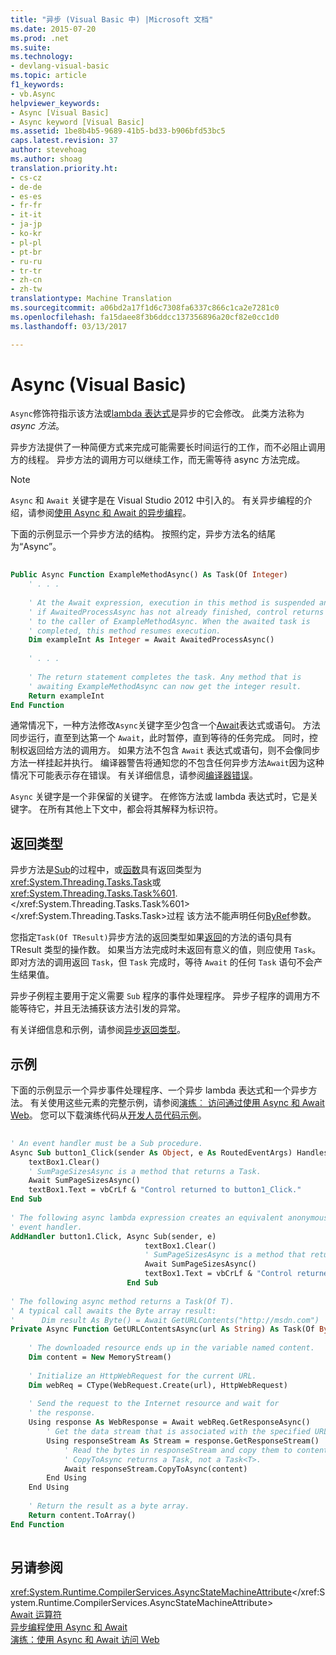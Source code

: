 ```yaml
---
title: "异步 (Visual Basic 中) |Microsoft 文档"
ms.date: 2015-07-20
ms.prod: .net
ms.suite: 
ms.technology:
- devlang-visual-basic
ms.topic: article
f1_keywords:
- vb.Async
helpviewer_keywords:
- Async [Visual Basic]
- Async keyword [Visual Basic]
ms.assetid: 1be8b4b5-9689-41b5-bd33-b906bfd53bc5
caps.latest.revision: 37
author: stevehoag
ms.author: shoag
translation.priority.ht:
- cs-cz
- de-de
- es-es
- fr-fr
- it-it
- ja-jp
- ko-kr
- pl-pl
- pt-br
- ru-ru
- tr-tr
- zh-cn
- zh-tw
translationtype: Machine Translation
ms.sourcegitcommit: a06bd2a17f1d6c7308fa6337c866c1ca2e7281c0
ms.openlocfilehash: fa15daee8f3b6ddcc137356896a20cf82e0cc1d0
ms.lasthandoff: 03/13/2017

---
```

# <a name="async-visual-basic"></a>Async (Visual Basic)
`Async`修饰符指示该方法或[lambda 表达式](../../../visual-basic/programming-guide/language-features/procedures/lambda-expressions.md)是异步的它会修改。 此类方法称为*async 方法*。  
  
 异步方法提供了一种简便方式来完成可能需要长时间运行的工作，而不必阻止调用方的线程。 异步方法的调用方可以继续工作，而无需等待 async 方法完成。  
  
> [!NOTE]
>  `Async` 和 `Await` 关键字是在 Visual Studio 2012 中引入的。 有关异步编程的介绍，请参阅[使用 Async 和 Await 的异步编程](../../../visual-basic/programming-guide/concepts/async/index.md)。  
  
 下面的示例显示一个异步方法的结构。 按照约定，异步方法名的结尾为“Async”。  
  
```vb  
  
Public Async Function ExampleMethodAsync() As Task(Of Integer)  
    ' . . .  
  
    ' At the Await expression, execution in this method is suspended and,  
    ' if AwaitedProcessAsync has not already finished, control returns  
    ' to the caller of ExampleMethodAsync. When the awaited task is   
    ' completed, this method resumes execution.   
    Dim exampleInt As Integer = Await AwaitedProcessAsync()  
  
    ' . . .  
  
    ' The return statement completes the task. Any method that is   
    ' awaiting ExampleMethodAsync can now get the integer result.  
    Return exampleInt  
End Function  
```  
  
 通常情况下，一种方法修改`Async`关键字至少包含一个[Await](../../../visual-basic/language-reference/modifiers/async.md)表达式或语句。 方法同步运行，直至到达第一个 `Await`，此时暂停，直到等待的任务完成。 同时，控制权返回给方法的调用方。 如果方法不包含 `Await` 表达式或语句，则不会像同步方法一样挂起并执行。 编译器警告将通知您的不包含任何异步方法`Await`因为这种情况下可能表示存在错误。 有关详细信息，请参阅[编译器错误](../../../visual-basic/language-reference/error-messages/because-this-call-is-not-awaited-the-current-method-continues-to-run.md)。  
  
 `Async` 关键字是一个非保留的关键字。 在修饰方法或 lambda 表达式时，它是关键字。 在所有其他上下文中，都会将其解释为标识符。  
  
## <a name="return-types"></a>返回类型  
 异步方法是[Sub](../../../visual-basic/programming-guide/language-features/procedures/sub-procedures.md)的过程中，或[函数](../../../visual-basic/programming-guide/language-features/procedures/function-procedures.md)具有返回类型为<xref:System.Threading.Tasks.Task>或<xref:System.Threading.Tasks.Task%601>.</xref:System.Threading.Tasks.Task%601></xref:System.Threading.Tasks.Task>过程 该方法不能声明任何[ByRef](../../../visual-basic/language-reference/modifiers/byref.md)参数。  
  
 您指定`Task(Of TResult)`异步方法的返回类型如果[返回](../../../visual-basic/language-reference/statements/return-statement.md)的方法的语句具有 TResult 类型的操作数。 如果当方法完成时未返回有意义的值，则应使用 `Task`。 即对方法的调用返回 `Task`，但 `Task` 完成时，等待 `Await` 的任何 `Task` 语句不会产生结果值。  
  
 异步子例程主要用于定义需要 `Sub` 程序的事件处理程序。 异步子程序的调用方不能等待它，并且无法捕获该方法引发的异常。  
  
 有关详细信息和示例，请参阅[异步返回类型](../../../visual-basic/programming-guide/concepts/async/async-return-types.md)。  
  
## <a name="example"></a>示例  
 下面的示例显示一个异步事件处理程序、一个异步 lambda 表达式和一个异步方法。 有关使用这些元素的完整示例，请参阅[演练︰ 访问通过使用 Async 和 Await Web](../../../visual-basic/programming-guide/concepts/async/walkthrough-accessing-the-web-by-using-async-and-await.md)。 您可以下载演练代码从[开发人员代码示例](http://go.microsoft.com/fwlink/?LinkId=255191)。  
  
```vb  
  
' An event handler must be a Sub procedure.  
Async Sub button1_Click(sender As Object, e As RoutedEventArgs) Handles button1.Click  
    textBox1.Clear()  
    ' SumPageSizesAsync is a method that returns a Task.  
    Await SumPageSizesAsync()  
    textBox1.Text = vbCrLf & "Control returned to button1_Click."  
End Sub  
  
' The following async lambda expression creates an equivalent anonymous  
' event handler.  
AddHandler button1.Click, Async Sub(sender, e)  
                              textBox1.Clear()  
                              ' SumPageSizesAsync is a method that returns a Task.  
                              Await SumPageSizesAsync()  
                              textBox1.Text = vbCrLf & "Control returned to button1_Click."  
                          End Sub  
  
' The following async method returns a Task(Of T).  
' A typical call awaits the Byte array result:  
'      Dim result As Byte() = Await GetURLContents("http://msdn.com")  
Private Async Function GetURLContentsAsync(url As String) As Task(Of Byte())  
  
    ' The downloaded resource ends up in the variable named content.  
    Dim content = New MemoryStream()  
  
    ' Initialize an HttpWebRequest for the current URL.  
    Dim webReq = CType(WebRequest.Create(url), HttpWebRequest)  
  
    ' Send the request to the Internet resource and wait for  
    ' the response.  
    Using response As WebResponse = Await webReq.GetResponseAsync()  
        ' Get the data stream that is associated with the specified URL.  
        Using responseStream As Stream = response.GetResponseStream()  
            ' Read the bytes in responseStream and copy them to content.    
            ' CopyToAsync returns a Task, not a Task<T>.  
            Await responseStream.CopyToAsync(content)  
        End Using  
    End Using  
  
    ' Return the result as a byte array.  
    Return content.ToArray()  
End Function  
  
```  
  
## <a name="see-also"></a>另请参阅  
 <xref:System.Runtime.CompilerServices.AsyncStateMachineAttribute></xref:System.Runtime.CompilerServices.AsyncStateMachineAttribute>   
 [Await 运算符](../../../visual-basic/language-reference/operators/await-operator.md)   
 [异步编程使用 Async 和 Await](../../../visual-basic/programming-guide/concepts/async/index.md)   
 [演练：使用 Async 和 Await 访问 Web](../../../visual-basic/programming-guide/concepts/async/walkthrough-accessing-the-web-by-using-async-and-await.md)

